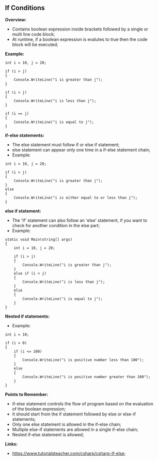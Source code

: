## If Conditions

**Overview:**

- Contains boolean expression inside brackets followed by a single or multi line code block;
- At runtime, if a boolean expression is evalutes to true then the code block will be executed;

**Example:**

```
int i = 10, j = 20;

if (i > j)
{
    Console.WriteLine("i is greater than j");
}

if (i < j)
{
    Console.WriteLine("i is less than j");
}

if (i == j)
{
    Console.WriteLine("i is equal to j");
}
```

**if-else statements:**

- The else statement must follow if or else if statement;
- else statement can appear only one time in a if-else statement chain;
- Example:

```
int i = 10, j = 20;

if (i > j)
{
    Console.WriteLine("i is greater than j");
}
else
{
    Console.WriteLine("i is either equal to or less than j");
}
```

**else if statement:**

- The 'if' statement can also follow an 'else' statement, if you want to check for another condition in the else part;
- Example:

```
static void Main(string[] args)
{
    int i = 10, j = 20;

    if (i > j)
    {
        Console.WriteLine("i is greater than j");
    }
    else if (i < j)
    {
        Console.WriteLine("i is less than j");
    }
    else
    {
        Console.WriteLine("i is equal to j");
    }
}
```

**Nested if statements:**

- Example:

```
int i = 10;

if (i > 0)
{
    if (i <= 100)
    {
        Console.WriteLine("i is positive number less than 100");
    }
    else
    {
        Console.WriteLine("i is positive number greater than 100");
    }
}
```

**Points to Remember:**

- if-else statement controls the flow of program based on the evaluation of the boolean expression;
- It should start from the if statement followed by else or else-if statements;
- Only one else statement is allowed in the if-else chain;
- Multiple else-if statements are allowed in a single if-else chain;
- Nested if-else statement is allowed;

**Links:**

- https://www.tutorialsteacher.com/csharp/csharp-if-else;

